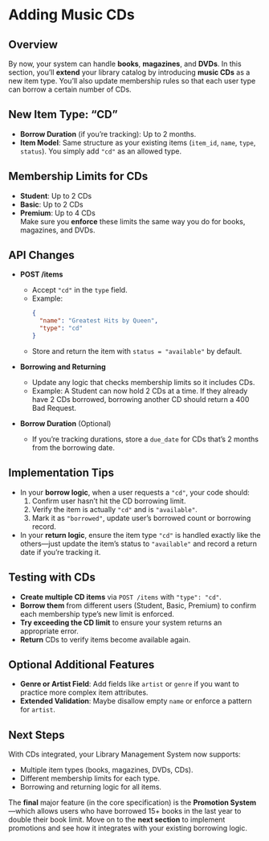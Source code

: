 # Adding Music CDs

## Overview

By now, your system can handle **books**, **magazines**, and **DVDs**. In this section, you’ll **extend** your library catalog by introducing **music CDs** as a new item type. You’ll also update membership rules so that each user type can borrow a certain number of CDs.

## New Item Type: “CD”

- **Borrow Duration** (if you’re tracking): Up to 2 months.
- **Item Model**: Same structure as your existing items (`item_id`, `name`, `type`, `status`). You simply add `"cd"` as an allowed type.

## Membership Limits for CDs

- **Student**: Up to 2 CDs
- **Basic**: Up to 2 CDs
- **Premium**: Up to 4 CDs  
  Make sure you **enforce** these limits the same way you do for books, magazines, and DVDs.

## API Changes

- **POST /items**

  - Accept `"cd"` in the `type` field.
  - Example:
    ```json
    {
      "name": "Greatest Hits by Queen",
      "type": "cd"
    }
    ```
  - Store and return the item with `status = "available"` by default.

- **Borrowing and Returning**

  - Update any logic that checks membership limits so it includes CDs.
  - Example: A Student can now hold 2 CDs at a time. If they already have 2 CDs borrowed, borrowing another CD should return a 400 Bad Request.

- **Borrow Duration** (Optional)
  - If you’re tracking durations, store a `due_date` for CDs that’s 2 months from the borrowing date.

## Implementation Tips

- In your **borrow logic**, when a user requests a `"cd"`, your code should:
  1.  Confirm user hasn’t hit the CD borrowing limit.
  2.  Verify the item is actually `"cd"` and is `"available"`.
  3.  Mark it as `"borrowed"`, update user’s borrowed count or borrowing record.
- In your **return logic**, ensure the item type `"cd"` is handled exactly like the others—just update the item’s status to `"available"` and record a return date if you’re tracking it.

## Testing with CDs

- **Create multiple CD items** via `POST /items` with `"type": "cd"`.
- **Borrow them** from different users (Student, Basic, Premium) to confirm each membership type’s new limit is enforced.
- **Try exceeding the CD limit** to ensure your system returns an appropriate error.
- **Return** CDs to verify items become available again.

## Optional Additional Features

- **Genre or Artist Field**: Add fields like `artist` or `genre` if you want to practice more complex item attributes.
- **Extended Validation**: Maybe disallow empty `name` or enforce a pattern for `artist`.

## Next Steps

With CDs integrated, your Library Management System now supports:

- Multiple item types (books, magazines, DVDs, CDs).
- Different membership limits for each type.
- Borrowing and returning logic for all items.

The **final** major feature (in the core specification) is the **Promotion System**—which allows users who have borrowed 15+ books in the last year to double their book limit. Move on to the **next section** to implement promotions and see how it integrates with your existing borrowing logic.
